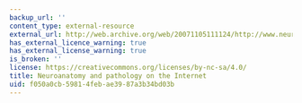 ```yaml
---
backup_url: ''
content_type: external-resource
external_url: http://web.archive.org/web/20071105111124/http://www.neuropat.dote.hu/
has_external_licence_warning: true
has_external_license_warning: true
is_broken: ''
license: https://creativecommons.org/licenses/by-nc-sa/4.0/
title: Neuroanatomy and pathology on the Internet
uid: f050a0cb-5981-4feb-ae39-87a3b34bd03b
---
```

